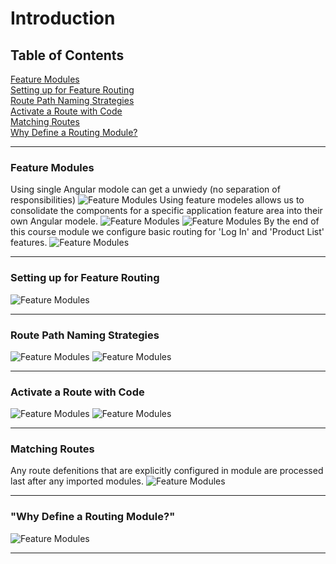 # Introduction

## Table of Contents

[Feature Modules](#Feature-Modules)\
[Setting up for Feature Routing](#Setting-up-for-Feature-Routing)\
[Route Path Naming Strategies](#Route-Path-Naming-Strategies)\
[Activate a Route with Code](#Activate-a-Route-with-Code)\
[Matching Routes](#Matching-Routes)\
[Why Define a Routing Module?](#"Why-Define-a-Routing-Module?")

---

### Feature Modules

Using single Angular modole can get a unwiedy (no separation of responsibilities)
![Feature Modules](./src/assets/images/02/01.jpg "")
Using feature modeles allows us to consolidate the components for a specific application feature area into their own Angular modele.
![Feature Modules](./src/assets/images/02/02.jpg "")
![Feature Modules](./src/assets/images/02/03.jpg "")
By the end of this course module we configure basic routing for 'Log In' and 'Product List' features.
![Feature Modules](./src/assets/images/02/04.jpg "")

---

### Setting up for Feature Routing

![Feature Modules](./src/assets/images/02/05.jpg "")

---

### Route Path Naming Strategies

![Feature Modules](./src/assets/images/02/06.jpg "")
![Feature Modules](./src/assets/images/02/07.jpg "")

---

### Activate a Route with Code

![Feature Modules](./src/assets/images/02/08.jpg "")
![Feature Modules](./src/assets/images/02/09.jpg "")

---

### Matching Routes

Any route defenitions that are explicitly configured in module are processed last after any imported modules.
![Feature Modules](./src/assets/images/02/10.jpg "")

---

### "Why Define a Routing Module?"

![Feature Modules](./src/assets/images/02/11.jpg "")

---
